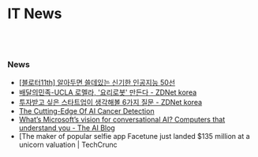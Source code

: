 IT News
==========


 <br/><br/>


### News
- [[블로터11th] 알아두면 쓸데있는 신기한 인공지능 50선](https://www.bloter.net/archives/289626)
- [배달의민족-UCLA 로멜라, '요리로봇' 만든다 - ZDNet korea](http://www.zdnet.co.kr/view/?no=20190729084323)
- [투자받고 싶은 스타트업이 생각해볼 6가지 질문 - ZDNet korea](https://www.zdnet.co.kr/view/?no=20190726105248)
- [The Cutting-Edge Of AI Cancer Detection](https://www.forbes.com/sites/charlestowersclark/2019/04/30/the-cutting-edge-of-ai-cancer-detection/)
- [What’s Microsoft’s vision for conversational AI? Computers that understand you - The AI Blog](https://blogs.microsoft.com/ai/microsoft-build-future-of-natural-language/)
- [The maker of popular selfie app Facetune just landed $135 million at a unicorn valuation | TechCrunc